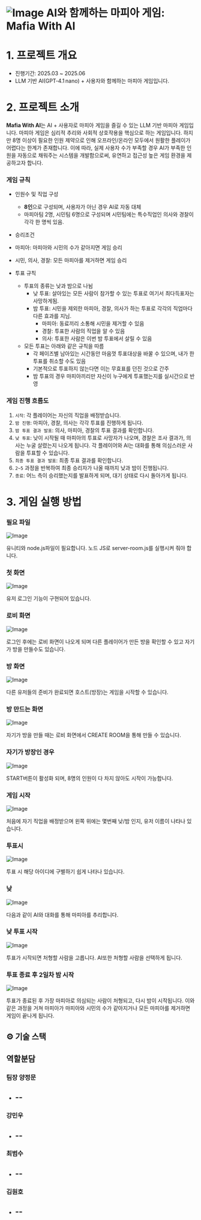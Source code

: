 # ![Image](https://github.com/user-attachments/assets/61a0dc9a-23b9-4357-9972-f03e702470d9) AI와 함께하는 마피아 게임: Mafia With AI

# 1. 프로젝트 개요
- 진행기간: 2025.03 ~ 2025.06
- LLM 기반 AI(GPT‑4.1 nano) + 사용자와 함께하는 마피아 게임입니다.

# 2. 프로젝트 소개
<strong>Mafia With AI</strong>는 AI + 사용자로 마피아 게임을 즐길 수 있는 LLM 기반 마피아 게임입니다.
 마피아 게임은 심리적 추리와 사회적 상호작용을 핵심으로 하는 게임입니다. 하지만 8명 이상이 필요한 인원 제약으로 인해 오프라인/온라인 모두에서 원활한 플레이가 어렵다는 한계가 존재합니다. 이에 따라, 실제 사용자 수가 부족할 경우 AI가 부족한 인원을 자동으로 채워주는 시스템을 개발함으로써, 유연하고 접근성 높은 게임 환경을 제공하고자 합니다.

### 게임 규칙
- 인원수 및 직업 구성
  - <strong>8인</strong>으로 구성되며, 사용자가 아닌 경우 AI로 자동 대체
  - 마피아팀 2명, 시민팀 6명으로 구성되며 시민팀에는 특수직업인 의사와 경찰이 각각 한 명씩 있음.
 - 승리조건 
  - 마피아: 마피아와 시민의 수가 같아지면 게임 승리
  - 시민, 의사, 경찰: 모든 마피아를 제거하면 게임 승리

- 투표 규칙
  - 투표의 종류는 낮과 밤으로 나뉨
    - 낮 투표: 살아있는 모든 사람이 참가할 수 있는 투표로 여기서 최다득표자는 사망하게됨.
    - 밤 투표: 시민을 제외한 마피아, 경찰, 의사가 하는 투표로 각각의 직업마다 다른 효과를 지님.
      - 마피아: 동료끼리 소통해 시민을 제거할 수 있음
      - 경찰: 투표한 사람의 직업을 알 수 있음
      - 의사: 투표한 사람은 이번 밤 투표에서 살릴 수 있음
  - 모든 투표는 아래와 같은 규칙을 따름
    - 각 페이즈별 남아있는 시간동안 마음껏 투표대상을 바꿀 수 있으며, 내가 한 투표를 취소할 수도 있음
    - 기본적으로 투표하지 않는다면 이는 무효표를 던진 것으로 간주
    - 밤 투표의 경우 마피아끼리만 자신이 누구에게 투표했는지를 실시간으로 반영
   
### 게임 진행 흐름도
1. `시작`: 각 플레이어는 자신의 직업을 배정받습니다.
2. `밤 진행`: 마피아, 경찰, 의사는 각각 투표를 진행하게 됩니다.
3. `밤 투표 결과 발표`: 의사, 마피아, 경찰의 투표 결과를 확인합니다.
4. `낮 투표`: 낮이 시작될 때 마피아의 투표로 사망자가 나오며, 경찰은 조사 결과가, 의사는 누굴 살렸는지 나오게 됩니다. 각 플레이어와 AI는 대화를 통해 의심스러운 사람을 투표할 수 있습니다.
5. `최종 투표 결과 발표`: 최종 투표 결과를 확인합니다.
6. `2~5` 과정을 반복하여 최종 승리자가 나올 때까지 낮과 밤이 진행됩니다. 
7. `종료`: 어느 측이 승리했는지를 발표하게 되며, 대기 상태로 다시 돌아가게 됩니다.

# 3. 게임 실행 방법

### 필요 파일
![Image](https://github.com/user-attachments/assets/c6bdb286-e960-47b8-8dc2-bbcd88bb7565)

유니티와 node.js파일이 필요합니다. 노드 JS로 server-room.js를 실행시켜 줘야 합니다.

### 첫 화면
![Image](https://github.com/user-attachments/assets/c5d603c7-7c95-4880-812f-0fd3f381af7e)

유저 로그인 기능이 구현되어 있습니다.

### 로비 화면
![Image](https://github.com/user-attachments/assets/3fa18b92-e439-41b1-9271-00ebc23817c9)

로그인 후에는 로비 화면이 나오게 되며 다른 플레이어가 만든 방을 확인할 수 있고 자기가 방을 만들수도 있습니다.

### 방 화면
![Image](https://github.com/user-attachments/assets/e49e26cf-2e4d-4300-9134-4fcee7b5abe5)

다른 유저들의 준비가 완료되면 호스트(방장)는 게임을 시작할 수 있습니다.

### 방 만드는 화면
![Image](https://github.com/user-attachments/assets/4dbf682e-6995-4727-838e-1acdbb5f3988)

자기가 방을 만들 때는 로비 화면에서 CREATE ROOM을 통해 만들 수 있습니다.

### 자기가 방장인 경우
![Image](https://github.com/user-attachments/assets/9931d321-c80c-4841-a828-13592793a52b)

START버튼이 활성화 되며, 8명의 인원이 다 차지 않아도 시작이 가능합니다.

### 게임 시작
![Image](https://github.com/user-attachments/assets/d1064c84-d10b-44af-ab88-81afeb5239b2)

처음에 자기 직업을 배정받으며 왼쪽 위에는 몇번째 낮/밤 인지, 유저 이름이 나타나 있습니다.

### 투표시
![Image](https://github.com/user-attachments/assets/d1b9bf57-d32c-42b9-bf4c-230f895b42c4)

투표 시 해당 아이디에 구별하기 쉽게 나타나 있습니다.

### 낮
![Image](https://github.com/user-attachments/assets/c10ec26e-4984-4d62-bdbd-08a410004583)

다음과 같이 AI와 대화를 통해 마피아를 추리합니다.

### 낮 투표 시작
![Image](https://github.com/user-attachments/assets/91b82433-5734-4d3f-aff2-dabf047ac5b5)

투표가 시작되면 처형할 사람을 고릅니다. AI또한 처형할 사람을 선택하게 됩니다.

### 투표 종료 후 2일차 밤 시작
![Image](https://github.com/user-attachments/assets/86fbd9c9-8f51-4c39-b7f5-d88c8f9bfaca)

투표가 종료된 후 가장 마피아로 의심되는 사람이 처형되고, 다시 밤이 시작됩니다. 이와 같은 과정을 거쳐 마피아가 마피아와 시민의 수가 같아지거나 모든 마피아를 제거하면 게임이 끝나게 됩니다.


## ⚙️ 기술 스택 



## 역할분담 


###  팀장 양정문

- **--**
  - 

###  강민우

- **--**
  - 

###  최범수

- **--**
  - 

###  김원호

- **--**
  - 

